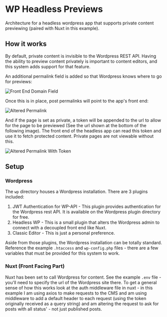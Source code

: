 # WP Headless Previews
Architecture for a headless wordpress app that supports private content previewing (paired with Nuxt in this example).

## How it works
By default, private content is invisible to the Wordpress REST API. Having the ability to preview content privately is important to content editors, and this system adds support for that feature.

An additional permalink field is added so that Wordpress knows where to go for previews:

![Front End Domain Field](https://github.com/chris-geelhoed/wp-headless-previews/blob/master/readme-images/front-end-domain-field.jpg)

Once this is in place, post permalinks will point to the app's front end:

![Altered Permalink](https://github.com/chris-geelhoed/wp-headless-previews/blob/master/readme-images/public-page.jpg)

And if the page is set as private, a token will be appended to the url to allow for the page to be previewed (See the url shown at the bottom of the following image). The front end of the headless app can read this token and use it to fetch protected content. Private pages are not viewable without this.


![Altered Permalink With Token](https://github.com/chris-geelhoed/wp-headless-previews/blob/master/readme-images/private-page-with-token.jpg)

## Setup

### Wordpress
The `wp` directory houses a Wordpress installation. There are 3 plugins included:
1. JWT Authentication for WP-API - This plugin provides authentication for the Wordpress rest API. It is available on the Wordpress plugin directory for free.
2. Headless WP - This is a small plugin that alters the Wordpress admin to connect with a decoupled front end like Nuxt.
3. Classic Editor - This is just a personal preference.

Aside from those plugins, the Wordpress installation can be totally standard. Reference the example `.htaccess` and `wp-config.php` files - there are a few variables that must be provided for this system to work.

### Nuxt (Front Facing Part)
Nuxt has been set to call Wordpress for content. See the example `.env` file - you'll need to specify the url of the Wordpress site there. To get a general sense of how this works look at the auth middleware file in nuxt - in this example I am using axios to make requests to the CMS and am using middleware to add a default header to each request (using the token originally received as a query string) and am altering the request to ask for posts with all status' - not just published posts.
